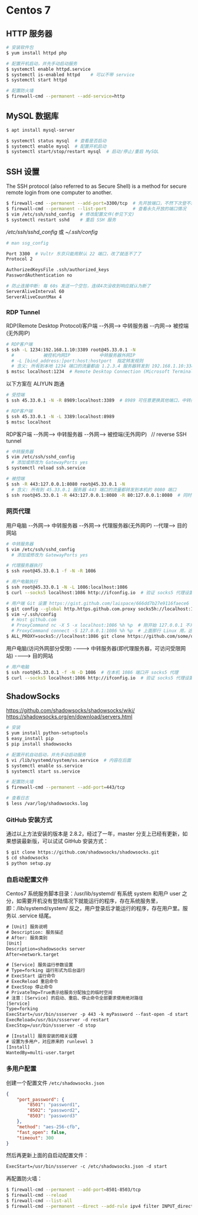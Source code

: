 # Centos 7


## HTTP 服务器

```bash
# 安装软件包
$ yum install httpd php

# 配置开机启动，并先手动启动服务
$ systemctl enable httpd.service
$ systemctl is-enabled httpd    # 可以不带 service
$ systemctl start httpd

# 配置防火墙
$ firewall-cmd --permanent --add-service=http
```


## MySQL 数据库

```bash
$ apt install mysql-server

$ systemctl status mysql  # 查看是否启动
$ systemctl enable mysql  # 配置开机启动
$ systemctl start/stop/restart mysql  # 启动/停止/重启 MySQL


```


## SSH 设置

The SSH protocol (also referred to as Secure Shell) is a method for secure remote login from one computer to another.

```bash
$ firewall-cmd --permanent --add-port=3300/tcp  # 先开放端口，不然下次登不进去了
$ firewall-cmd --permanent --list-port          # 查看永久开放的端口情况
$ vim /etc/ssh/sshd_config  # 修改配置文件(参见下文)
$ systemctl restart sshd    # 重启 SSH 服务
```

*/etc/ssh/sshd_config* 或 *~/.ssh/config*

```bash
# man ssg_config

Port 3300  # Vultr 东京只能用默认 22 端口，改了就连不了了
Protocol 2

AuthorizedKeysFile .ssh/authorized_keys
PasswordAuthentication no

# 防止连接中断: 每 60s 发送一个空包，连续4次没收到响应就认为断了
ServerAliveInterval 60
ServerAliveCountMax 4
```

### RDP Tunnel

RDP(Remote Desktop Protocol)客户端 --外网--> 中转服务器 --内网--> 被控端(无外网IP)

```bash
# RDP客户端
$ ssh -L 1234:192.168.1.10:3389 root@45.33.0.1 -N
  #           被控机内网IP           中转服务器外网IP
  # -L [bind_address:]port:host:hostport  指定转发规则
  # 含义: 所有到本地 1234 端口的流量都由 1.2.3.4 服务器转发到 192.168.1.10:3389
$ mstsc localhost:1234  # Remote Desktop Connection (Microsoft Terminal Services Client)
```

以下方案在 ALIYUN 跑通

```bash
# 受控端
$ ssh 45.33.0.1 -N -R 8989:localhost:3389  # 8989 可任意更换其他端口，中转服务器内部中转用

# RDP客户端
$ ssh 45.33.0.1 -N -L 3389:localhost:8989
$ mstsc localhost
```

RDP客户端 --外网--> 中转服务器 --外网--> 被控端(无外网IP) &nbsp; // reverse SSH tunnel

```bash
# 中转服务器
$ vim /etc/ssh/sshd_config
  # 添加或修改为 GatewayPorts yes
$ systemctl reload ssh.service

# 被控端
$ ssh -R 443:127.0.0.1:8080 root@45.33.0.1 -N
  # 含义: 所有到 45.33.0.1 服务器 443 端口的流量都转发到本机的 8080 端口
$ ssh root@45.33.0.1 -R 443:127.0.0.1:8080 -R 80:127.0.0.1:8080  # 同时转发多个端口
```

### 网页代理

用户电脑 --外网--> 中转服务器 --外网--> 代理服务器(无外网IP) --代理--> 目的网站

```bash
# 中转服务器
$ vim /etc/ssh/sshd_config
  # 添加或修改为 GatewayPorts yes

# 代理服务器执行
$ ssh root@45.33.0.1 -f -N -R 1086

# 用户电脑执行
$ ssh root@45.33.0.1 -N -L 1086:localhost:1086
$ curl --socks5 localhost:1086 http://ifconfig.io  # 验证 socks5 代理设置

# 用户端 Git 设置 https://gist.github.com/laispace/666dd7b27e9116faece6
$ git config --global http.https.github.com.proxy socks5h://localhost:1086  # http://
$ vim ~/.ssh/config                                                         # ssh://
  # Host github.com
  # ProxyCommand nc -X 5 -x localhost:1086 %h %p  # 刚开始 127.0.0.1 不来换成 localhost 好了
  # ProxyCommand connect -S 127.0.0.1:1086 %h %p  # 上面那行 Linux 用，这行在 Windows 下用
$ ALL_PROXY=socks5://localhost:1086 git clone https://github.com/some/one.git  # 单次使用
```

用户电脑(访问外网部分受限) ----> 中转服务器(即代理服务器，可访问受限网站) ----> 目的网站

```bash
# 用户电脑
$ ssh root@45.33.0.1 -f -N -D 1086  # 在本机 1086 端口开 socks5 代理
$ curl --socks5 localhost:1086 http://ifconfig.io  # 验证 socks5 代理设置
```


## ShadowSocks

https://github.com/shadowsocks/shadowsocks/wiki/  
https://shadowsocks.org/en/download/servers.html

```bash
# 安装
$ yum install python-setuptools
$ easy_install pip
$ pip install shadowsocks

# 配置开机自动启动，并先手动启动服务
$ vi /lib/systemd/system/ss.service  # 内容在后面
$ systemctl enable ss.service
$ systemctl start ss.service

# 配置防火墙
$ firewall-cmd --permanent --add-port=443/tcp

# 查看日志
$ less /var/log/shadowsocks.log
```

### GitHub 安装方式

通过以上方法安装的版本是 2.8.2，经过了一年，master 分支上已经有更新，如果想装最新版，可以试试 GitHub 安装方式：

```bash
$ git clone https://github.com/shadowsocks/shadowsocks.git
$ cd shadowsocks
$ python setup.py
```

### 自启动配置文件

Centos7 系统服务脚本目录：/usr/lib/systemd/ 有系统 system 和用户 user 之分，如需要开机没有登陆情况下就能运行的程序，存在系统服务里，即：/lib/systemd/system/ 反之，用户登录后才能运行的程序，存在用户里。服务以 .service 结尾。

```txt
# [Unit] 服务说明
# Description: 服务描述
# After: 服务类别
[Unit]
Description=shadowsocks server
After=network.target

# [Service] 服务运行参数设置
# Type=forking 运行形式为后台运行
# ExecStart 运行命令
# ExecReload 重启命令
# ExecStop 停止命令
# PrivateTmp=True表示给服务分配独立的临时空间
# 注意：[Service] 的启动、重启、停止命令全部要求使用绝对路径
[Service]
Type=forking
ExecStart=/usr/bin/ssserver -p 443 -k myPassword --fast-open -d start
ExecReload=/usr/bin/ssserver -d restart
ExecStop=/usr/bin/ssserver -d stop

# [Install] 服务安装的相关设置
# 设置为多用户，对应原来的 runlevel 3
[Install]
WantedBy=multi-user.target
```

### 多用户配置

创建一个配置文件 `/etc/shadowsocks.json`

```json
{
    "port_password": {
        "8501": "password1",
        "8502": "password2",
        "8503": "password3"
    },
    "method": "aes-256-cfb",
    "fast_open": false,
    "timeout": 300
}
```

然后再更新上面的自启动配置文件：

```txt
ExecStart=/usr/bin/ssserver -c /etc/shadowsocks.json -d start
```

再配置防火墙：

```bash
$ firewall-cmd --permanent --add-port=8501-8503/tcp
$ firewall-cmd --reload
$ firewall-cmd --list-all
$ firewall-cmd --permanent --direct --add-rule ipv4 filter INPUT_direct 1 -p tcp --dport 22 -m state --state NEW -m recent --update --seconds 30 --hitcount 4 -j REJECT --reject-with tcp-reset
```
